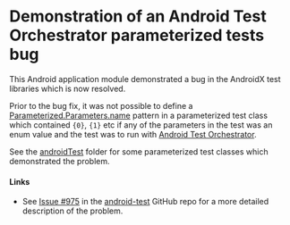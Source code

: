# Demonstration of an Android Test Orchestrator parameterized tests bug

This Android application module demonstrated a bug in the AndroidX test libraries which is now resolved.

Prior to the bug fix, it was not possible to define a [Parameterized.Parameters.name][1] pattern
in a parameterized test class which contained `{0}`, `{1}` etc if any of the parameters in the test was an enum value
and the test was to run with [Android Test Orchestrator][2].

See the [androidTest][3] folder for some parameterized test classes which demonstrated the problem.

#### Links

* See [Issue #975][4] in the [android-test][5] GitHub repo for a more detailed description of the problem.

[1]: https://junit.org/junit4/javadoc/4.13/org/junit/runners/Parameterized.Parameters.html#name
[2]: https://developer.android.com/training/testing/instrumented-tests/androidx-test-libraries/runner#use-android
[3]: src/androidTest/java/androidx/test/experiments/app
[4]: https://github.com/android/android-test/issues/975
[5]: https://github.com/android/android-test
